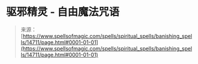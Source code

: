 <!--yml

category: 未分类

date: 2024-06-12 18:53:44

-->

# 驱邪精灵 - 自由魔法咒语

> 来源：[https://www.spellsofmagic.com/spells/spiritual_spells/banishing_spells/14711/page.html#0001-01-01](https://www.spellsofmagic.com/spells/spiritual_spells/banishing_spells/14711/page.html#0001-01-01)
